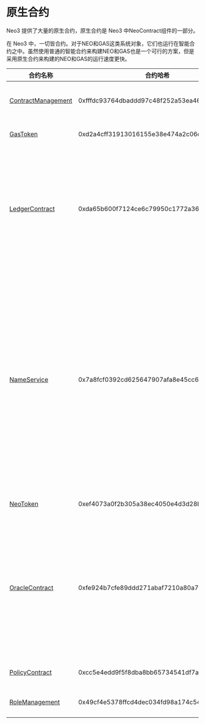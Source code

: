 # 原生合约

Neo3 提供了大量的原生合约，原生合约是 Neo3 中NeoContract组件的一部分。

在 Neo3 中，一切皆合约。对于NEO和GAS这类系统对象，它们也运行在智能合约之中。虽然使用普通的智能合约来构建NEO和GAS也是一个可行的方案，但是采用原生合约来构建的NEO和GAS的运行速度更快。

| 合约名称                                                  | 合约哈希                                   | 说明                                                         |
| --------------------------------------------------------- | ------------------------------------------ | ------------------------------------------------------------ |
| [ContractManagement](fw/dotnet/neo/ContractManagement.md) | 0xfffdc93764dbaddd97c48f252a53ea4643faa3fd | 管理合约的合约                                               |
| [GasToken](fw/dotnet/neo/GAS.md)                          | 0xd2a4cff31913016155e38e474a2c06d08be276cf | GAS相关合约                                                  |
| [LedgerContract](fw/dotnet/neo/Ledger.md)                 | 0xda65b600f7124ce6c79950c1772a36403104f2be | 包括所有与账本相关的功能（如区块，交易等）的合约             |
| [NameService](fw/dotnet/neo/NameService.md)               | 0x7a8fcf0392cd625647907afa8e45cc66872b596b | Neo域名服务合约，通过该合约，用户将可以直接向某个域名发起交易，而不需要记住繁杂的对方地址。 |
| [NeoToken](fw/dotnet/neo/NEO.md)                          | 0xef4073a0f2b305a38ec4050e4d3d28bc40ea63f5 | NEO相关合约                                                  |
| [OracleContract](fw/dotnet/neo/Oracle.md)                 | 0xfe924b7cfe89ddd271abaf7210a80a7e11178758 | 预言机合约，通过去中心化的方式获取相应信息供调用者合约使用   |
| [PolicyContract](fw/dotnet/neo/Policy.md)                 | 0xcc5e4edd9f5f8dba8bb65734541df7a1c081c67b | 共识策略合约                                                 |
| [RoleManagement](fw/dotnet/neo/RoleManagement.md)         | 0x49cf4e5378ffcd4dec034fd98a174c5491e395e2 | 权限查询合约                                                 |

